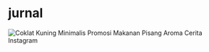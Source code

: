 # jurnal

![Coklat   Kuning Minimalis Promosi Makanan Pisang Aroma Cerita Instagram](https://github.com/alfiyudinr18/jurnal/assets/53510016/a943252a-7b11-41b5-80a2-4b28dfe84a9c)
